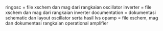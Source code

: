 ringosc = file xschem dan mag dari rangkaian oscillator
inverter = file xschem dan mag dari rangkaian inverter
documentation = dokumentasi schematic dan layout oscillator serta hasil lvs
opamp = file xschem, mag dan dokumentasi rangkaian operational amplifier

